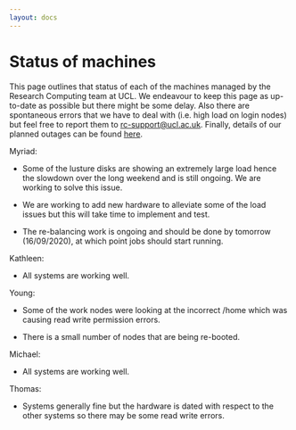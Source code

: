 ```yaml
---
layout: docs
---
```


# Status of machines

This page outlines that status of each of the machines managed by the Research Computing team at UCL. We endeavour to keep this page as up-to-date as possible but there might be some delay. Also there are spontaneous errors that we have to deal with (i.e. high load on login nodes) but feel free to report them to rc-support@ucl.ac.uk. Finally, details of our planned outages can be found [here](https://www.rc.ucl.ac.uk/docs/Planned_Outages/).  

Myriad:

- Some of the lusture disks are showing an extremely large load hence the slowdown over the long weekend and is still ongoing. We are working to solve this issue.

- We are working to add new hardware to alleviate some of the load issues but this will take time to implement and test.
 
- The re-balancing work is ongoing and should be done by tomorrow (16/09/2020), at which point jobs should start running.

Kathleen:

- All systems are working well.

Young:

- Some of the work nodes were looking at the incorrect /home which was causing read write permission errors.

- There is a small number of nodes that are being re-booted.

Michael:

- All systems are working well.

Thomas:

- Systems generally fine but the hardware is dated with respect to the other systems so there may be some read write errors.



